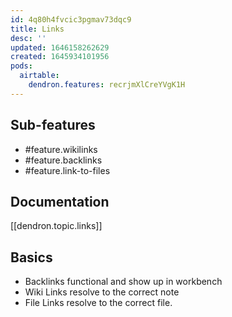 ```yaml
---
id: 4q80h4fvcic3pgmav73dqc9
title: Links
desc: ''
updated: 1646158262629
created: 1645934101956
pods:
  airtable:
    dendron.features: recrjmXlCreYVgK1H
---
```


## Sub-features

- #feature.wikilinks
- #feature.backlinks
- #feature.link-to-files

## Documentation

[[dendron.topic.links]]

## Basics

- Backlinks functional and show up in workbench
- Wiki Links resolve to the correct note
- File Links resolve to the correct file. 
